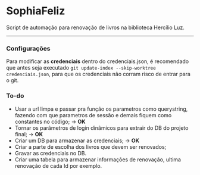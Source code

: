 ﻿# SophiaFeliz
Script de automação para renovação de livros na biblioteca Hercílio Luz.

---
### Configurações

Para modificar as **credenciais** dentro do credenciais.json, é recomendado que
antes seja executado `git update-index --skip-worktree credenciais.json`, para que os credenciais não corram risco de entrar para o git.

### To-do

- Usar a url limpa e passar pra função os parametros como querystring, fazendo com que parametros de sessão e demais fiquem como constantes no código; -> **OK**
- Tornar os parâmetros de login dinâmicos para extrair do DB do projeto final; -> **OK**
- Criar um DB para armazenar as credenciais; -> **OK**
- Criar a parte de escolha dos livros que devem ser renovados;
- Gravar as credenciais no DB.
- Criar uma tabela para armazenar informações de renovação, ultima renovação de cada Id por exemplo.